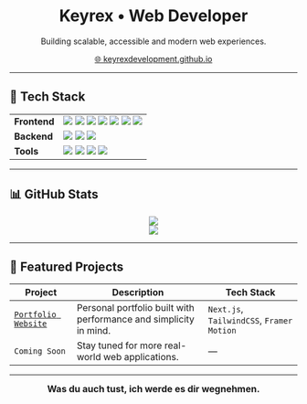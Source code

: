 <h1 align="center">Keyrex • Web Developer</h1>
<p align="center">
  Building scalable, accessible and modern web experiences.
</p>

<p align="center">
  <a href="https://keyrexdevelopment.github.io/" target="_blank">
    🌐 keyrexdevelopment.github.io
  </a>
</p>

---

## 🚀 Tech Stack

<div align="center">

<table>
  <tr>
    <td><strong>Frontend</strong></td>
    <td>
      <img src="https://img.shields.io/badge/HTML-E34F26?style=flat&logo=html5&logoColor=white"/>
      <img src="https://img.shields.io/badge/CSS-1572B6?style=flat&logo=css3&logoColor=white"/>
      <img src="https://img.shields.io/badge/JavaScript-F7DF1E?style=flat&logo=javascript&logoColor=black"/>
      <img src="https://img.shields.io/badge/TypeScript-3178C6?style=flat&logo=typescript&logoColor=white"/>
      <img src="https://img.shields.io/badge/React-20232A?style=flat&logo=react&logoColor=61DAFB"/>
      <img src="https://img.shields.io/badge/Next.js-000000?style=flat&logo=nextdotjs&logoColor=white"/>
      <img src="https://img.shields.io/badge/Tailwind_CSS-38B2AC?style=flat&logo=tailwind-css&logoColor=white"/>
    </td>
  </tr>
  <tr>
    <td><strong>Backend</strong></td>
    <td>
      <img src="https://img.shields.io/badge/Node.js-339933?style=flat&logo=node.js&logoColor=white"/>
      <img src="https://img.shields.io/badge/Express-000000?style=flat&logo=express&logoColor=white"/>
      <img src="https://img.shields.io/badge/MongoDB-47A248?style=flat&logo=mongodb&logoColor=white"/>
    </td>
  </tr>
  <tr>
    <td><strong>Tools</strong></td>
    <td>
      <img src="https://img.shields.io/badge/Git-F05032?style=flat&logo=git&logoColor=white"/>
      <img src="https://img.shields.io/badge/VSCode-007ACC?style=flat&logo=visual-studio-code&logoColor=white"/>
      <img src="https://img.shields.io/badge/Figma-black?style=flat&logo=figma&logoColor=white"/>
      <img src="https://img.shields.io/badge/Postman-FF6C37?style=flat&logo=postman&logoColor=white"/>
    </td>
  </tr>
</table>

</div>

---

## 📊 GitHub Stats

<p align="center">
  <img src="https://github-readme-stats.vercel.app/api?username=keyrexdevelopment&show_icons=true&theme=tokyonight&hide_border=true" />
  <br />
  <img src="https://github-readme-stats.vercel.app/api/top-langs/?username=keyrexdevelopment&layout=compact&theme=tokyonight&hide_border=true" />
</p>

---

## 📁 Featured Projects

| Project | Description | Tech Stack |
|--------|-------------|------------|
| [`Portfolio Website`](https://keyrexdevelopment.github.io/) | Personal portfolio built with performance and simplicity in mind. | `Next.js`, `TailwindCSS`, `Framer Motion` |
| `Coming Soon` | Stay tuned for more real-world web applications. | — |

---

<div align="center">
  <strong style="font-size: 16px">Was du auch tust, ich werde es dir wegnehmen.</strong>
</div>
